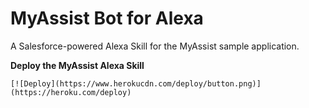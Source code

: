 # MyAssist Bot for Alexa

A Salesforce-powered Alexa Skill for the MyAssist sample application.

**Deploy the MyAssist Alexa Skill**

    [![Deploy](https://www.herokucdn.com/deploy/button.png)](https://heroku.com/deploy)